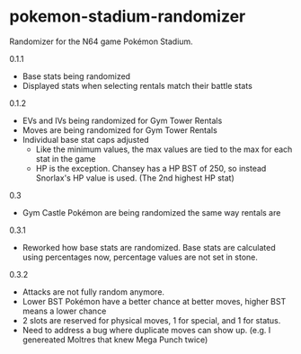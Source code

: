 # pokemon-stadium-randomizer
Randomizer for the N64 game Pokémon Stadium.

0.1.1
 - Base stats being randomized
 - Displayed stats when selecting rentals match their battle stats
 
0.1.2
 - EVs and IVs being randomized for Gym Tower Rentals
 - Moves are being randomized for Gym Tower Rentals
 - Individual base stat caps adjusted
	- Like the minimum values, the max values are tied to the max for each stat in the game
	- HP is the exception. Chansey has a HP BST of 250, so instead Snorlax's HP value is used. (The 2nd highest HP stat)

0.3
 - Gym Castle Pokémon are being randomized the same way rentals are

0.3.1
 - Reworked how base stats are randomized. Base stats are calculated using percentages now, percentage values are not set in stone.

0.3.2
 - Attacks are not fully random anymore.
 - Lower BST Pokémon have a better chance at better moves, higher BST means a lower chance
 - 2 slots are reserved for physical moves, 1 for special, and 1 for status.
 - Need to address a bug where duplicate moves can show up. (e.g. I genereated Moltres that knew Mega Punch twice)